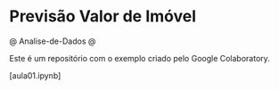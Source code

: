 # Previsão Valor de Imóvel

@ Analise-de-Dados @

Este é um repositório com o exemplo criado pelo Google Colaboratory.

[aula01.ipynb]


